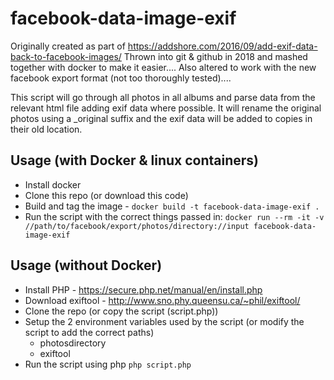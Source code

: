 # facebook-data-image-exif

Originally created as part of https://addshore.com/2016/09/add-exif-data-back-to-facebook-images/
Thrown into git & github in 2018 and mashed together with docker to make it easier....
Also altered to work with the new facebook export format (not too thoroughly tested)....

This script will go through all photos in all albums and parse data from the relevant html file adding exif data where possible.
It will rename the original photos using a _original suffix and the exif data will be added to copies in their old location.

## Usage (with Docker & linux containers)

 - Install docker
 - Clone this repo (or download this code)
 - Build and tag the image - `docker build -t facebook-data-image-exif .`
 - Run the script with the correct things passed in: `docker run --rm -it -v //path/to/facebook/export/photos/directory://input facebook-data-image-exif`

## Usage (without Docker)

 - Install PHP - https://secure.php.net/manual/en/install.php
 - Download exiftool - http://www.sno.phy.queensu.ca/~phil/exiftool/
 - Clone the repo (or copy the script (script.php))
 - Setup the 2 environment variables used by the script (or modify the script to add the correct paths)
   - photosdirectory
   - exiftool
 - Run the script using php `php script.php`